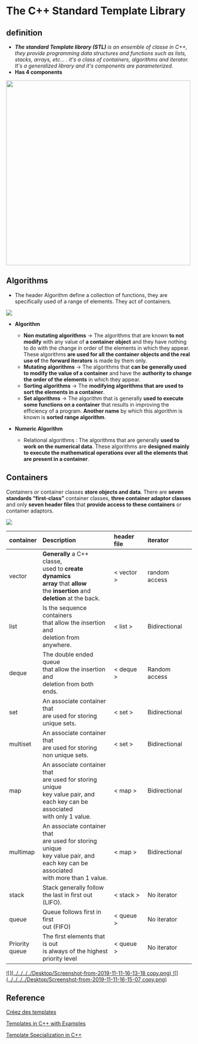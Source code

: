 # The C++ Standard Template Library
## definition
* _**The standard Template library (STL)** is an ensemble of classe in C++, they provide programming data structures and functions
such as lists, stacks, arrays, etc... . it's a class of containers, algorithms and iterator. It's a generalized library and
it's components are parameterized._
* **Has 4 components**

<img src="https://d1m75rqqgidzqn.cloudfront.net/wp-data/2021/03/23180546/23-1024x332.png" width="500">

## Algorithms
* The header Algorithm define a collection of functions, they are specifically used of a range of elements. They act of
containers.

![](../../../../Desktop/algorithm-1.jpg)

* **Algorithm**

  * **Non mutating algorithms** → The algorithms that are known **to not modify** with any value of **a container object** and 
  they have nothing to do with the change in order of the elements in which they appear.
  These algorithms **are used for all the container objects and the real use of** the **forward iterators** is made by them only.
  * **Mutating algorithms** → The algorithms that **can be generally used to modify the value of a container** and have the
  **authority to change the order of the elements** in which they appear.
  * **Sorting algorithms** → The **modifying algorithms that are used to sort the elements in a container**.
  * **Set algorithms** → The algorithm that is generally **used to execute some functions on a container** that 
  results in improving the efficiency of a program. **Another name** by which this algorithm is known is **sorted range algorithm**.


* **Numeric Algorithm**
  * Relational algorithms : The algorithms that are generally **used to work on the numerical data**. These algorithms are 
  **designed mainly to execute the mathematical operations over all the elements that are present in a container**.

## Containers
Containers or container classes **store objects and data**. There are **seven standards “first-class”** container classes, 
**three container adaptor classes** and only **seven header files** that **provide access to these containers** or container adaptors.

![](../../../../Desktop/stl-container.jpg)

 | container          | Description                                                                                                                                     | header file | iterator      |
|:-------------------|:------------------------------------------------------------------------------------------------------------------------------------------------|:------------|:--------------|
 | vector             | **Generally** a C++ classe,<br/>used to **create dynamics <br/>array** that **allow**<br/>the **insertion** and<br/>**deletion** at the back.   | < vector >  | random access |
 | list               | Is the sequence containers<br/>that allow the insertion and<br/>deletion from anywhere.                                                         | < list >    | Bidirectional |
 | deque              | The double ended queue<br/>that allow the insertion and<br/>deletion from both ends.                                                            | < deque >   | Random access | 
 | set                | An associate container that<br/> are used for storing<br/>unique sets.                                                                          | < set >     | Bidirectional |
 | multiset           | An associate container that<br/> are used for storing<br/>non unique sets.                                                                      | < set >     | Bidirectional |
 | map                | An associate container that<br/> are used for storing unique<br/>key value pair, and<br/>each key can be associated<br/>with only 1 value.      | < map >     | Bidirectional |
 | multimap           | An associate container that<br/> are used for storing unique<br/>key value pair, and<br/>each key can be associated<br/>with more than 1 value. | < map >     | Bidirectional |
 | stack              | Stack generally follow<br/>the last in first out (LIFO).                                                                                        | < stack >   | No iterator   |
 | queue              | Queue follows first in first<br/>out (FIFO)                                                                                                     | < queue >   | No iterator   |
 | Priority<br/>queue | The first elements that is out<br/>is always of the highest<br/>priority level                                                                  | < queue >   | No iterator   |

[ ![](../../../../Desktop/Screenshot-from-2019-11-11-16-13-18 copy.png) ](../../../../Desktop/Screenshot-from-2019-11-11-16-13-18.png)
[ ![](../../../../Desktop/Screenshot-from-2019-11-11-16-15-07 copy.png) ](../../../../Desktop/Screenshot-from-2019-11-11-16-15-07.png)

## Reference

[Créez des templates](https://openclassrooms.com/fr/courses/7137751-programmez-en-oriente-objet-avec-c/7533236-creez-des-templates)

[Templates in C++ with Examples](https://www.geeksforgeeks.org/templates-cpp/)

[Template Specialization in C++](https://www.geeksforgeeks.org/template-specialization-c/)